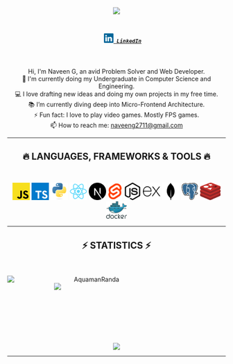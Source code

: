 <h1 align="center">
  <a href="https://git.io/typing-svg">
    <img src="https://readme-typing-svg.herokuapp.com/?lines=Hello,+There!+👋;This+is+Naveen+G....;&center=true&size=30">
  </a>
</h1>

<h5 align="center">
  <code>
    <a href="https://www.linkedin.com/in/naveenthelol/" title="LinkedIn Profile"><img width="22" src="Icons/linkedin.svg"> LinkedIn</a></code>
</h5>
<br>
<p align="center">
  Hi, I'm Naveen G, an avid Problem Solver and Web Developer.
  <br>
  🔬 I'm currently doing my Undergraduate in Computer Science and Engineering.
  <br>
  💻 I love drafting new ideas and doing my own projects in my free time.
  <br>
  📚 I’m currently diving deep into Micro-Frontend Architecture.
  <br>
  ⚡ Fun fact: I love to play video games. Mostly FPS games. 
  <br>
  📫 How to reach me: <a href="mailto: naveeng2711@gmail.com">naveeng2711@gmail.com</a>
</p>

<hr>
<h2 align="center">🔥 LANGUAGES, FRAMEWORKS & TOOLS 🔥</h2>
<br>
<p align="center">
  <code><img title="Javascript" height="40" src="Icons/javascript.svg"></code>
  <code><img title="Typescript" height="40" src="Icons/typescript.svg"></code>
  <code><img title="Python" height="40" src="Icons/python-original.svg"></code>
  <code><img title="React" height="40" src="Icons/react-original.svg"></code>
  <code><img title="Nextjs" height="40" src="Icons/next-js.svg"></code>
  <code><img title="Svelte" height="40" src="Icons/svelte-1.svg"></code> 
  <code><img title="NodeJS" height="40" src="Icons/nodejs.svg"></code>
  <code><img title="Express" height="40" src="Icons/express.svg"></code>
  <code><img title="MongoDB" height="40" src="Icons/mongodb.svg"></code>
  <code><img title="Postgres" height="40" src="Icons/postgresql.svg"></code>  
  <code><img title="Redis" height="40" src="Icons/redis.svg"></code>
  <code><img title="Docker" height="40" src="Icons/docker-1.svg"></code>
  
</p>
<hr>

<h2 align="center">⚡ STATISTICS ⚡</h2>
<br>
<p align=center>
  <div align=center>
    <a href="https://github.com/denvercoder1/github-readme-streak-stats" title="Go to Source">
      <img align="left" width=396 src="https://github-readme-streak-stats.herokuapp.com/?user=AquamanRanda&theme=react&border=61dafb&hide_border=true" alt="AquamanRanda" />
    </a>
    <a href="https://github.com/AquamanRanda/github-readme-stats" title="Go to Source">
      <img align="right" width=396 src="https://github-readme-stats.vercel.app/api?username=AquamanRanda&show_Icons=true&theme=react&border_color=61dafb&hide_border=true" />
    </a>
  </div>
  <br><br><br><br><br><br><br><br><br>
  <div align=center>
    <a href="https://github.com/AquamanRanda/github-readme-stats">
      <img width=325 align="center" src="https://github-readme-stats.vercel.app/api/top-langs/?username=AquamanRanda&hide=HTML&title_color=61dafb&text_color=ffffff&icon_color=61dafb&bg_color=20232a&langs_count=5&border_color=61dafb&hide_border=true" />
    </a>
  </div>
</p>

<hr>
